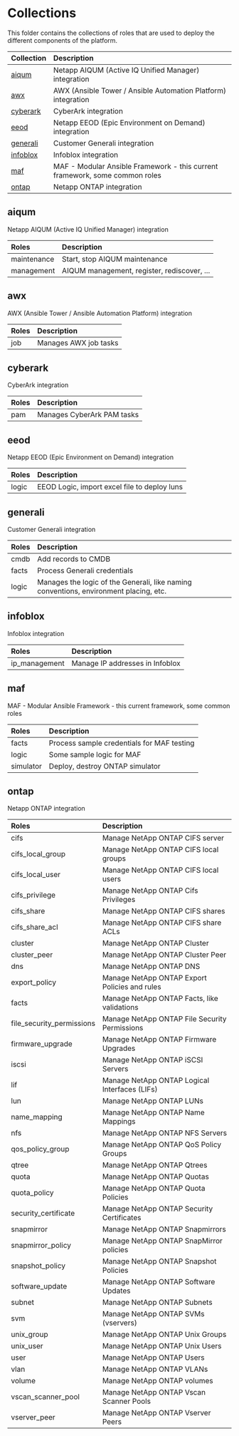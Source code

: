 # Collections
This folder contains the collections of roles that are used to deploy the different components of the platform.

| Collection | Description |
| :--- | :---------- |
| [aiqum](#aiqum) | Netapp AIQUM (Active IQ Unified Manager) integration |
| [awx](#awx) | AWX (Ansible Tower / Ansible Automation Platform) integration |
| [cyberark](#cyberark) | CyberArk integration |
| [eeod](#eeod) | Netapp EEOD (Epic Environment on Demand) integration |
| [generali](#generali) | Customer Generali integration |
| [infoblox](#infoblox) | Infoblox integration |
| [maf](#maf) | MAF - Modular Ansible Framework - this current framework, some common roles |
| [ontap](#ontap) | Netapp ONTAP integration |



## aiqum
Netapp AIQUM (Active IQ Unified Manager) integration

| Roles | Description |
| :--- | :--- |
| maintenance | Start, stop AIQUM maintenance |
| management | AIQUM management, register, rediscover, ... |



## awx
AWX (Ansible Tower / Ansible Automation Platform) integration

| Roles | Description |
| :--- | :--- |
| job | Manages AWX job tasks |



## cyberark
CyberArk integration

| Roles | Description |
| :--- | :--- |
| pam | Manages CyberArk PAM tasks |



## eeod
Netapp EEOD (Epic Environment on Demand) integration

| Roles | Description |
| :--- | :--- |
| logic | EEOD Logic, import excel file to deploy luns |



## generali
Customer Generali integration

| Roles | Description |
| :--- | :--- |
| cmdb | Add records to CMDB |
| facts | Process Generali credentials |
| logic | Manages the logic of the Generali, like naming conventions, environment placing, etc. |



## infoblox
Infoblox integration

| Roles | Description |
| :--- | :--- |
| ip_management | Manage IP addresses in Infoblox |



## maf
MAF - Modular Ansible Framework - this current framework, some common roles

| Roles | Description |
| :--- | :--- |
| facts | Process sample credentials for MAF testing |
| logic | Some sample logic for MAF |
| simulator | Deploy, destroy ONTAP simulator |



## ontap
Netapp ONTAP integration

| Roles | Description |
| :--- | :--- |
| cifs | Manage NetApp ONTAP CIFS server |
| cifs_local_group | Manage NetApp ONTAP CIFS local groups |
| cifs_local_user | Manage NetApp ONTAP CIFS local users |
| cifs_privilege | Manage NetApp ONTAP Cifs Privileges |
| cifs_share | Manage NetApp ONTAP CIFS shares |
| cifs_share_acl | Manage NetApp ONTAP CIFS share ACLs |
| cluster | Manage NetApp ONTAP Cluster |
| cluster_peer | Manage NetApp ONTAP Cluster Peer |
| dns | Manage NetApp ONTAP DNS |
| export_policy | Manage NetApp ONTAP Export Policies and rules |
| facts | Manage NetApp ONTAP Facts, like validations |
| file_security_permissions | Manage NetApp ONTAP File Security Permissions |
| firmware_upgrade | Manage NetApp ONTAP Firmware Upgrades |
| iscsi | Manage NetApp ONTAP iSCSI Servers |
| lif | Manage NetApp ONTAP Logical Interfaces (LIFs) |
| lun | Manage NetApp ONTAP LUNs |
| name_mapping | Manage NetApp ONTAP Name Mappings |
| nfs | Manage NetApp ONTAP NFS Servers |
| qos_policy_group | Manage NetApp ONTAP QoS Policy Groups |
| qtree | Manage NetApp ONTAP Qtrees |
| quota | Manage NetApp ONTAP Quotas |
| quota_policy | Manage NetApp ONTAP Quota Policies |
| security_certificate | Manage NetApp ONTAP Security Certificates |
| snapmirror | Manage NetApp ONTAP Snapmirrors |
| snapmirror_policy | Manage NetApp ONTAP SnapMirror policies |
| snapshot_policy | Manage NetApp ONTAP Snapshot Policies |
| software_update | Manage NetApp ONTAP Software Updates |
| subnet | Manage NetApp ONTAP Subnets |
| svm | Manage NetApp ONTAP SVMs (vservers) |
| unix_group | Manage NetApp ONTAP Unix Groups |
| unix_user | Manage NetApp ONTAP Unix Users |
| user | Manage NetApp ONTAP Users |
| vlan | Manage NetApp ONTAP VLANs |
| volume | Manage NetApp ONTAP volumes |
| vscan_scanner_pool | Manage NetApp ONTAP Vscan Scanner Pools |
| vserver_peer | Manage NetApp ONTAP Vserver Peers |




